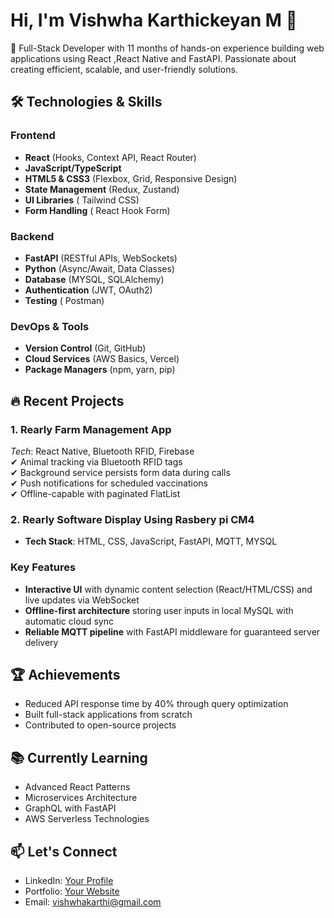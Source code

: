 # Hi, I'm Vishwha Karthickeyan M 👋

🚀 Full-Stack Developer with 11 months of hands-on experience building web applications using React ,React Native and FastAPI. Passionate about creating efficient, scalable, and user-friendly solutions.

## 🛠️ Technologies & Skills

### Frontend
- **React** (Hooks, Context API, React Router)
- **JavaScript/TypeScript**
- **HTML5 & CSS3** (Flexbox, Grid, Responsive Design)
- **State Management** (Redux, Zustand)
- **UI Libraries** ( Tailwind CSS)
- **Form Handling** ( React Hook Form)

### Backend
- **FastAPI** (RESTful APIs, WebSockets)
- **Python** (Async/Await, Data Classes)
- **Database** (MYSQL, SQLAlchemy)
- **Authentication** (JWT, OAuth2)
- **Testing** ( Postman)

### DevOps & Tools
- **Version Control** (Git, GitHub)
- **Cloud Services** (AWS Basics, Vercel)
- **Package Managers** (npm, yarn, pip)

## 🔥 Recent Projects

### 1. Rearly Farm Management App
*Tech*: React Native, Bluetooth RFID, Firebase  
✔ Animal tracking via Bluetooth RFID tags  
✔ Background service persists form data during calls  
✔ Push notifications for scheduled vaccinations  
✔ Offline-capable with paginated FlatList

### 2. Rearly Software Display Using Rasbery pi CM4 
- **Tech Stack**: HTML, CSS, JavaScript, FastAPI, MQTT, MYSQL
### Key Features
- **Interactive UI** with dynamic content selection (React/HTML/CSS) and live updates via WebSocket  
- **Offline-first architecture** storing user inputs in local MySQL with automatic cloud sync  
- **Reliable MQTT pipeline** with FastAPI middleware for guaranteed server delivery  


## 🏆 Achievements
- Reduced API response time by 40% through query optimization
- Built full-stack applications from scratch
- Contributed to open-source projects

## 📚 Currently Learning
- Advanced React Patterns
- Microservices Architecture
- GraphQL with FastAPI
- AWS Serverless Technologies

## 📫 Let's Connect
- LinkedIn: [Your Profile](#)
- Portfolio: [Your Website](#)
- Email: vishwhakarthi@gmail.com

